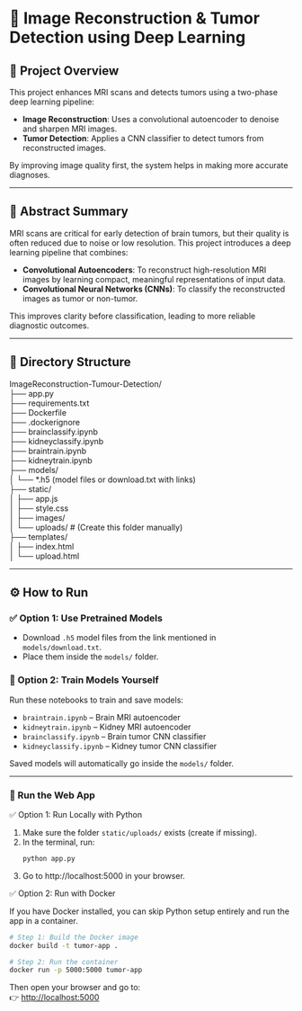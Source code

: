 # 🧠 Image Reconstruction & Tumor Detection using Deep Learning

## 📌 Project Overview

This project enhances MRI scans and detects tumors using a two-phase deep learning pipeline:

- **Image Reconstruction**: Uses a convolutional autoencoder to denoise and sharpen MRI images.
- **Tumor Detection**: Applies a CNN classifier to detect tumors from reconstructed images.

By improving image quality first, the system helps in making more accurate diagnoses.

---

## 🧬 Abstract Summary

MRI scans are critical for early detection of brain tumors, but their quality is often reduced due to noise or low resolution. This project introduces a deep learning pipeline that combines:

- **Convolutional Autoencoders**: To reconstruct high-resolution MRI images by learning compact, meaningful representations of input data.
- **Convolutional Neural Networks (CNNs)**: To classify the reconstructed images as tumor or non-tumor.

This improves clarity before classification, leading to more reliable diagnostic outcomes.

---

## 📁 Directory Structure
ImageReconstruction-Tumour-Detection/  
├── app.py  
├── requirements.txt   
├── Dockerfile  
├── .dockerignore    
├── brainclassify.ipynb  
├── kidneyclassify.ipynb  
├── braintrain.ipynb  
├── kidneytrain.ipynb  
├── models/  
│ └── *.h5 (model files or download.txt with links)  
├── static/  
│ ├── app.js  
│ ├── style.css  
│ ├── images/  
│ └── uploads/ # (Create this folder manually)  
├── templates/  
│ ├── index.html  
│ └── upload.html  


---

## ⚙️ How to Run

### ✅ Option 1: Use Pretrained Models

- Download `.h5` model files from the link mentioned in `models/download.txt`.
- Place them inside the `models/` folder.

### 🧠 Option 2: Train Models Yourself

Run these notebooks to train and save models:

- `braintrain.ipynb` – Brain MRI autoencoder
- `kidneytrain.ipynb` – Kidney MRI autoencoder
- `brainclassify.ipynb` – Brain tumor CNN classifier
- `kidneyclassify.ipynb` – Kidney tumor CNN classifier

Saved models will automatically go inside the `models/` folder.

---

### 🚀 Run the Web App  
✅ Option 1: Run Locally with Python  
1. Make sure the folder `static/uploads/` exists (create if missing).
2. In the terminal, run:
   ```bash
   python app.py

3. Go to http://localhost:5000 in your browser.  

✅ Option 2: Run with Docker

If you have Docker installed, you can skip Python setup entirely and run the app in a container.

```bash
# Step 1: Build the Docker image
docker build -t tumor-app .

# Step 2: Run the container
docker run -p 5000:5000 tumor-app
```

Then open your browser and go to:  
👉 [http://localhost:5000](http://localhost:5000)




